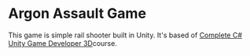 # Argon Assault Game

This game is simple rail shooter built in Unity. It's based of [Complete C# Unity Game Developer 3D](https://www.udemy.com/course/unitycourse2/)course.
